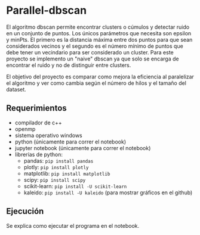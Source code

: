 # Parallel-dbscan

El algoritmo dbscan permite encontrar clusters o cúmulos y detectar ruido en un conjunto de puntos. Los únicos parámetros que necesita son epsilon y minPts. El primero es la distancia máxima entre dos puntos para que sean considerados vecinos y el segundo es el número mínimo de puntos que debe tener un vecindario para ser considerado un cluster.
Para este proyecto se implemento un "naive" dbscan ya que solo se encarga de encontrar el ruido y no de distinguir entre clusters. 

El objetivo del proyecto es comparar como mejora la eficiencia al paralelizar el algoritmo y ver como cambia según el número de hilos y el tamaño del dataset. 

## Requerimientos
* compilador de c++
* openmp
* sistema operativo windows
* python (únicamente para correr el notebook)
* jupyter notebook (únicamente para correr el notebook)
* librerías de python: 
    * pandas: `pip install pandas`
    * plotly: `pip install plotly`
    * matplotlib: `pip install matplotlib`
    * scipy: `pip install scipy`
    * scikit-learn: `pip install -U scikit-learn`
    * kaleido: `pip install -U kaleido` (para mostrar gráficos en el github)

## Ejecución
Se explica como ejecutar el programa en el notebook.

